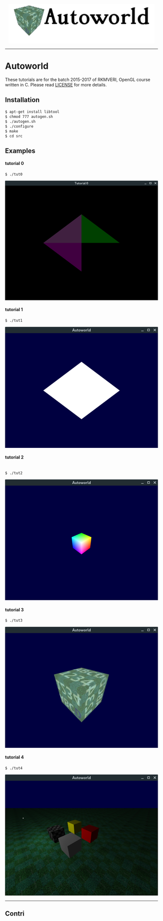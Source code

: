 <p align="center">
    <img src="img/autoworld_logo.png" width="480"\>
</p>

***

# Autoworld

These tutorials are for the batch 2015-2017 of RKMVERI, OpenGL course written in C. Please read [LICENSE](LICENSE) for more details.


## Installation

```
$ apt-get install libtool
$ chmod 777 autogen.sh
$ ./autogen.sh
$ ./configure
$ make
$ cd src
```


## Examples

#### tutorial 0

```
$ ./tut0
```

![tutorial 0](img/tut0.png)



#### tutorial 1

```
$ ./tut1
```

![tutorial 1](img/tut1.png)


#### tutorial 2

```

$ ./tut2
```
![tutorial 2](img/tut2.png)


#### tutorial 3

```
$ ./tut3
```
![tutorial 3](img/tut3.png)


#### tutorial 4

```
$ ./tut4
```
![tutorial 4](img/tut4.png)

***

## Contri